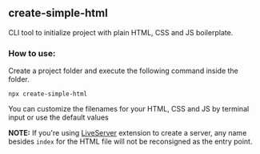 ## create-simple-html

CLI tool to initialize project with plain HTML, CSS and JS boilerplate.

### How to use:

Create a project folder and execute the following command inside the folder.

`npx create-simple-html`

You can customize the filenames for your HTML, CSS and JS by terminal input or use the default values

**NOTE:**
If you're using [LiveServer](https://marketplace.visualstudio.com/items?itemName=ritwickdey.LiveServer) extension to create a server, any name besides `index` for the HTML file will not be reconsigned as the entry point.
